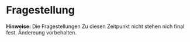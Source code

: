 # Fragestellung 
**Hinweise:** Die Fragestellungen Zu diesen Zeitpunkt nicht stehen nich final fest. Ändereung vorbehalten.
